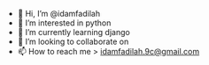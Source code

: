 - 👋 Hi, I’m @idamfadilah
- 👀 I’m interested in python
- 🌱 I’m currently learning django
- 💞️ I’m looking to collaborate on 
- 📫 How to reach me > idamfadilah.9c@gmail.com

<!---
idamfadilah/idamfadilah is a ✨ special ✨ repository because its `README.md` (this file) appears on your GitHub profile.
You can click the Preview link to take a look at your changes.
--->
